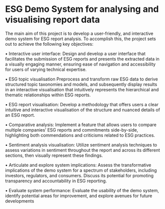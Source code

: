 # ESG Demo System for analysing and visualising report data

The main aim of this project is to develop a user-friendly, and interactive demo system for ESG report analysis. To accomplish this, the project sets out to achieve the following key objectives:

• Interactive user interface: Design and develop a user interface that facilitates the submission of ESG reports and presents the extracted data in a visually engaging manner, ensuring ease of navigation and accessibility for users of varying technical expertise.

• ESG topic visualisation Preprocess and transform raw ESG data to derive structured topic taxonomies and models, and subsequently display results in an interactive visualisation that intuitively represents the hierarchical and thematic relationships within ESG reports.

• ESG report visualisation: Develop a methodology that offers users a clear intuitive and interactive visualisation of the structure and nuanced details of an ESG report.

• Comparative analysis: Implement a feature that allows users to compare multiple companies’ ESG reports and commitments side-by-side, highlighting both commendations and criticisms related to ESG practices.

• Sentiment analysis visualisation: Utilize sentiment analysis techniques to assess variations in sentiment throughout the report and across its different sections, then visually represent these findings.

• Articulate and explore system implications: Assess the transformative implications of the demo system for a spectrum of stakeholders, including investors, regulators, and consumers. Discuss its potential for promoting transparency and accountability in ESG reporting.

• Evaluate system performance: Evaluate the usability of the demo system, identify potential areas for improvement, and explore avenues for future developments

